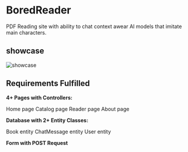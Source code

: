 
# BoredReader

PDF Reading site with ability to chat context awear AI models that imitate main characters.

## showcase
![showcase](showcase.gif)

## Requirements Fulfilled

**4+ Pages with Controllers:**

Home page 
Catalog page 
Reader page
About page 



**Database with 2+ Entity Classes:**

Book entity
ChatMessage entity
User entity


**Form with POST Request**